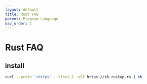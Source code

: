 ```yaml
---
layout: default
title: Rust FAQ
parent: Program Language
nav_order: 2
---
```


# Rust FAQ

## install

```bash
curl --proto '=https' --tlsv1.2 -sSf https://sh.rustup.rs | sh
```
